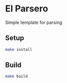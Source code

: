 # El Parsero

Simple template for parsing

## Setup

```sh
make install
```

## Build

```sh
make build
```
